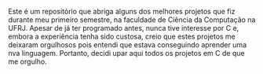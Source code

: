 Este é um repositório que abriga alguns dos melhores projetos que fiz durante meu primeiro semestre, na faculdade de Ciência da Computação na UFRJ. Apesar de já ter programado antes, nunca tive interesse por C e, embora a experiência tenha sido custosa, creio que estes projetos me deixaram orgulhosos pois entendi que estava conseguindo aprender uma nva linguagem. Portanto, decidi upar aqui todos os projetos em C de que me orgulho.

